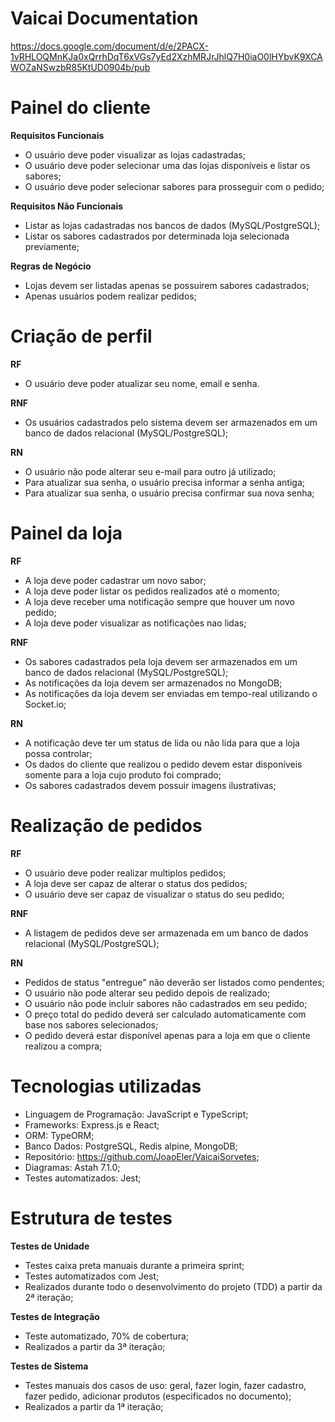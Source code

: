 # Vaicai Documentation

https://docs.google.com/document/d/e/2PACX-1vRHLOQMnKJa0xQrrhDqT6xVGs7yEd2XzhMRJrJhlQ7H0iaO0lHYbvK9XCAWOZaNSwzbR85KtUD0904b/pub

# Painel do cliente

**Requisitos Funcionais**

- O usuário deve poder visualizar as lojas cadastradas;
- O usuário deve poder selecionar uma das lojas disponíveis e listar os sabores;
- O usuário deve poder selecionar sabores para prosseguir com o pedido;

**Requisitos Não Funcionais**

- Listar as lojas cadastradas nos bancos de dados (MySQL/PostgreSQL);
- Listar os sabores cadastrados por determinada loja selecionada previamente;

**Regras de Negócio**

- Lojas devem ser listadas apenas se possuirem sabores cadastrados;
- Apenas usuários podem realizar pedidos;

# Criação de perfil

**RF**

- O usuário deve poder atualizar seu nome, email e senha.

**RNF**

- Os usuários cadastrados pelo sistema devem ser armazenados em um banco de dados relacional (MySQL/PostgreSQL);

**RN**

- O usuário não pode alterar seu e-mail para outro já utilizado;
- Para atualizar sua senha, o usuário precisa informar a senha antiga;
- Para atualizar sua senha, o usuário precisa confirmar sua nova senha;

# Painel da loja

**RF**

- A loja deve poder cadastrar um novo sabor;
- A loja deve poder listar os pedidos realizados até o momento;
- A loja deve receber uma notificação sempre que houver um novo pedido;
- A loja deve poder visualizar as notificações nao lidas;

**RNF**

- Os sabores cadastrados pela loja devem ser armazenados em um banco de dados relacional (MySQL/PostgreSQL);
- As notificações da loja devem ser armazenados no MongoDB;
- As notificações da loja devem ser enviadas em tempo-real utilizando o Socket.io;

**RN**

- A notificação deve ter um status de lida ou não lida para que a loja possa controlar;
- Os dados do cliente que realizou o pedido devem estar disponíveis somente para a loja cujo produto foi comprado;
- Os sabores cadastrados devem possuir imagens ilustrativas;

# Realização de pedidos

**RF**

- O usuário deve poder realizar multiplos pedidos;
- A loja deve ser capaz de alterar o status dos pedidos;
- O usuário deve ser capaz de visualizar o status do seu pedido;

**RNF**

- A listagem de pedidos deve ser armazenada em um banco de dados relacional (MySQL/PostgreSQL);

**RN**

- Pedidos de status "entregue" não deverão ser listados como pendentes;
- O usuário não pode alterar seu pedido depois de realizado;
- O usuário não pode incluir sabores não cadastrados em seu pedido;
- O preço total do pedido deverá ser calculado automaticamente com base nos sabores selecionados;
- O pedido deverá estar disponível apenas para a loja em que o cliente realizou a compra;

# Tecnologias utilizadas

- Linguagem de Programação: JavaScript e TypeScript;
- Frameworks: Express.js e React;
- ORM: TypeORM;
- Banco Dados: PostgreSQL, Redis alpine, MongoDB;
- Repositório: https://github.com/JoaoEler/VaicaiSorvetes;
- Diagramas: Astah 7.1.0;
- Testes automatizados: Jest;

# Estrutura de testes

**Testes de Unidade**

- Testes caixa preta manuais durante a primeira sprint;
- Testes automatizados com Jest;
- Realizados durante todo o desenvolvimento do projeto (TDD) a partir da 2ª iteração;

**Testes de Integração**

- Teste automatizado, 70% de cobertura;
- Realizados a partir da 3ª iteração;


**Testes de Sistema**

- Testes manuais dos casos de uso: geral, fazer login, fazer cadastro, fazer pedido, adicionar produtos (especificados no documento);
- Realizados a partir da 1ª iteração;
